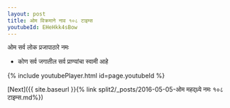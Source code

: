 ```yaml
---
layout: post
title: ओम विक्रमाने नाव १०८ टाइम्स
youtubeId: EHeHkk4sBow
---
```

 
 
 ओम सर्व लोक प्रजापाठारे नमः  
 
 -  कोण सर्व जगातील सर्व प्राण्यांचा स्वामी आहे 
 
  
 
  
 
 
 
 
 
 


{% include youtubePlayer.html id=page.youtubeId %}
 
[Next]({{ site.baseurl }}{% link  split2/_posts/2016-05-05-ओम महद्ध्र्ये नमः १०८ टाइम्स.md%})
 
